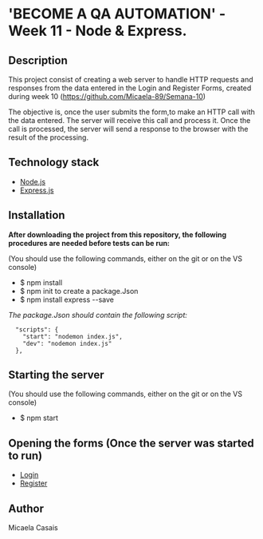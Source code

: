 # 'BECOME A QA AUTOMATION' - Week 11 - Node & Express.

## Description
This project consist of creating a web server to handle HTTP requests and responses from the data entered in the Login and Register Forms, created during week 10 (https://github.com/Micaela-89/Semana-10)

The objective is, once the user submits the form,to make an HTTP call with the data entered. The server will receive this call and process it. Once the call is processed, the server will send a response to the browser with the result of the processing.

## Technology stack
* [Node.js](https://nodejs.org/es/docs/)
* [Express.js](https://expressjs.com/es/) 

## Installation 

**After downloading the project from this repository, the following procedures are needed before tests can be run:**

 (You should use the following commands, either on the git or on the VS console)

* $ npm install
* $ npm init to create a package.Json 
* $ npm install express --save

 *The package.Json should contain the following script:*
 
      "scripts": {
        "start": "nodemon index.js",
        "dev": "nodemon index.js"
      },

## Starting the server 
 (You should use the following commands, either on the git or on the VS console)
 
* $ npm start

## Opening the forms  (Once the server was started to run)

*   [Login](http://localhost:4000/login)
*   [Register](http://localhost:4000/register)

## Author
Micaela Casais

